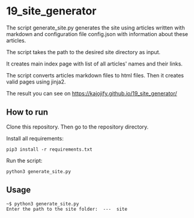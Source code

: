 19_site_generator
===================
The script generate_site.py generates the site using articles written with markdown and configuration file config.json with information about these articles. 

The script takes the path to the desired site directory as input.  

It creates main index page with list of all articles' names and their links.

The script converts articles markdown files to html files. Then it creates valid pages using jinja2. 

The result you can see on https://kajojify.github.io/19_site_generator/

How to run
----------
Clone this repository. Then go to the repository directory.

Install all requirements:
```
pip3 install -r requirements.txt
```
Run the script:
```
python3 generate_site.py
```

Usage
-----

```
~$ python3 generate_site.py
Enter the path to the site folder:  ---  site

```
